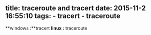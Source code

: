 title: traceroute and tracert
date: 2015-11-2 16:55:10
tags: 
    - tracert
    - traceroute
---

**windows :**tracert
**linux :** traceroute
<!--more-->
